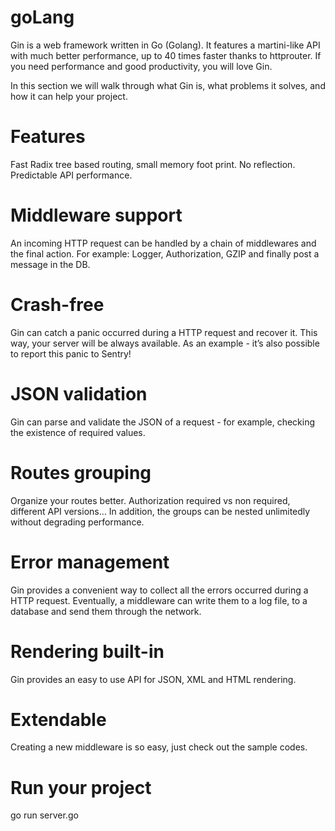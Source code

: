 # goLang

Gin is a web framework written in Go (Golang). It features a martini-like API with much better performance, up to 40 times faster thanks to httprouter. If you need performance and good productivity, you will love Gin.

In this section we will walk through what Gin is, what problems it solves, and how it can help your project.


# Features
Fast
Radix tree based routing, small memory foot print. No reflection. Predictable API performance.

# Middleware support
An incoming HTTP request can be handled by a chain of middlewares and the final action. For example: Logger, Authorization, GZIP and finally post a message in the DB.

# Crash-free
Gin can catch a panic occurred during a HTTP request and recover it. This way, your server will be always available. As an example - it’s also possible to report this panic to Sentry!

# JSON validation
Gin can parse and validate the JSON of a request - for example, checking the existence of required values.

# Routes grouping
Organize your routes better. Authorization required vs non required, different API versions… In addition, the groups can be nested unlimitedly without degrading performance.

# Error management
Gin provides a convenient way to collect all the errors occurred during a HTTP request. Eventually, a middleware can write them to a log file, to a database and send them through the network.

# Rendering built-in
Gin provides an easy to use API for JSON, XML and HTML rendering.

# Extendable
Creating a new middleware is so easy, just check out the sample codes.

# Run your project
go run server.go


